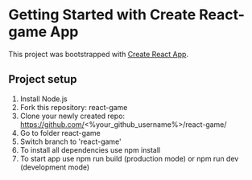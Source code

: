 # Getting Started with Create React-game App

This project was bootstrapped with [Create React App](https://github.com/facebook/create-react-app).

## Project setup

1. Install Node.js
2. Fork this repository: react-game
3. Clone your newly created repo: https://github.com/<%your_github_username%>/react-game/
4. Go to folder react-game
5. Switch branch to 'react-game'
6. To install all dependencies use npm install
7. To start app use npm run build (production mode) or npm run dev (development mode)
